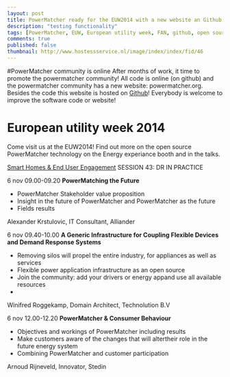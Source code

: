 ```yaml
---
layout: post
title: PowerMatcher ready for the EUW2014 with a new website an Github presence
description: "testing functionality"
tags: [PowerMatcher, EUW, European utility week, FAN, github, open source, apache 2.0 , smart grid]
comments: true
published: false
thumbnail: http://www.hostessservice.nl/image/index/index/fid/46
---
```


#PowerMatcher community is online
After months of work, it time to promote the powermatcher community! All code is online (on github) and the powermatcher community has a new website: powermatcher.org.
Besides the code this website is hosted on [Github](http://flexiblepower.github.io/get-involved/contribute/)! Everybody is welcome to improve the software code or website!

# European utility week 2014
Come visit us at the EUW2014! Find out more on the open source PowerMatcher technology on the Energy experiance booth and in the talks.

[Smart Homes & End User Engagement](http://www.clarion-cms.com/uploads/Pages/site098_13917_en_file1.pdf)
SESSION 43: DR IN PRACTICE

6 nov 09.00-09.20
**PowerMatching the Future**
 * PowerMatcher Stakeholder value proposition
 * Insight in the future of PowerMatcher and PowerMatcher as the future 
 * Fields results
  
Alexander Krstulovic, IT Consultant, Alliander

6 nov 09.40-10.00
**A Generic Infrastructure for Coupling Flexible Devices and Demand Response Systems**
 * Removing silos will propel the entire industry, for appliances as well as services
 * Flexible power application infrastructure as an open source
 * Join the community: add your drivers or energy appand use all available resources
 * 
Winifred Roggekamp, Domain Architect, Technolution B.V 

6 nov 12.00-12.20
**PowerMatcher & Consumer Behaviour**
 * Objectives and workings of PowerMatcher including results
 * Make customers aware of the changes that will altertheir role in the future energy system
 * Combining PowerMatcher and customer participation

Arnoud Rijneveld, Innovator, Stedin
